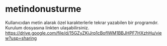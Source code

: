 # metindonusturme
Kullanıcıdan metin alarak özel karakterlerle tekrar yazabilen bir programdır.
Kurulum dosyasına linkten ulaşabilirsiniz.
https://drive.google.com/file/d/15GZyZKiJrp1cBoflWM1BBJHPF7HXzhHu/view?usp=sharing
